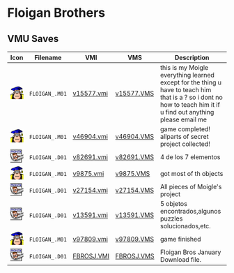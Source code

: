 # Floigan Brothers

## VMU Saves

| Icon | Filename | VMI | VMS | Description |
|------|----------|-----|-----|-------------|
| ![Floigan Brothers](../icons/FLOIGAN_.M01.GIF) | `FLOIGAN_.M01` | [v15577.vmi](v15577.vmi) | [v15577.VMS](v15577.VMS) | this is my Moigle everything learned except for the thing u have to teach him that is a ? so i dont no how to teach him it if u find out anything please email me  |
| ![Floigan Brothers](../icons/FLOIGAN_.M01.GIF) | `FLOIGAN_.M01` | [v46904.vmi](v46904.vmi) | [v46904.VMS](v46904.VMS) | game  completed! allparts of secret project collected!  |
| ![Floigan Brothers](../icons/FLOIGAN_.D01.GIF) | `FLOIGAN_.D01` | [v82691.vmi](v82691.vmi) | [v82691.VMS](v82691.VMS) | 4 de los 7 elementos                    |
| ![Floigan Brothers](../icons/FLOIGAN_.M01.GIF) | `FLOIGAN_.M01` | [v9875.vmi](v9875.vmi) | [v9875.VMS](v9875.VMS) | got most of th objects  |
| ![Floigan Brothers](../icons/FLOIGAN_.D01.GIF) | `FLOIGAN_.D01` | [v27154.vmi](v27154.vmi) | [v27154.VMS](v27154.VMS) | All pieces of Moigle's project  |
| ![Floigan Brothers](../icons/FLOIGAN_.D01.GIF) | `FLOIGAN_.D01` | [v13591.vmi](v13591.vmi) | [v13591.VMS](v13591.VMS) | 5 objetos encontrados,algunos puzzles solucionados,etc.  |
| ![Floigan Brothers](../icons/FLOIGAN_.M01.GIF) | `FLOIGAN_.M01` | [v97809.vmi](v97809.vmi) | [v97809.VMS](v97809.VMS) | game finished  |
| ![Floigan Brothers](../icons/FLOIGAN_.D01.GIF) | `FLOIGAN_.D01` | [FBROSJ.VMI](FBROSJ.VMI) | [FBROSJ.VMS](FBROSJ.VMS) | Floigan Bros January Download file. |
